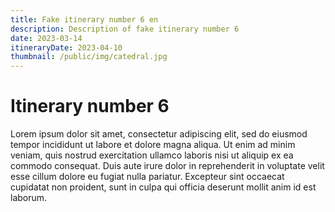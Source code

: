 ```yaml
---
title: Fake itinerary number 6 en 
description: Description of fake itinerary number 6
date: 2023-03-14
itineraryDate: 2023-04-10
thumbnail: /public/img/catedral.jpg
---
```


# Itinerary number 6

Lorem ipsum dolor sit amet, consectetur adipiscing elit, sed do eiusmod tempor incididunt ut labore et dolore magna aliqua. Ut enim ad minim veniam, quis nostrud exercitation ullamco laboris nisi ut aliquip ex ea commodo consequat. Duis aute irure dolor in reprehenderit in voluptate velit esse cillum dolore eu fugiat nulla pariatur. Excepteur sint occaecat cupidatat non proident, sunt in culpa qui officia deserunt mollit anim id est laborum.
